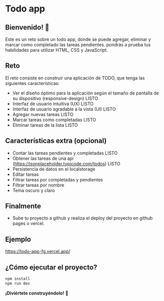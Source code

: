 # Todo app

## Bienvenido! 👋

Este es un reto sobre un todo app, donde se puede agregar, eliminar y marcar como completado las tareas pendientes. pondrás a prueba tus habilidades para utilizar HTML, CSS y JavaScript.

## Reto

El reto consiste en construir una aplicación de TODO, que tenga las siguientes características:

- Ver el diseño óptimo para la aplicación según el tamaño de pantalla de su dispositivo (responsive-design) LISTO
- Interfaz de usuario intuitiva (UX) LISTO
- Interfaz de usuario agradable a la vista (UI) LISTO
- Agregar nuevas tareas LISTO
- Marcar tareas como completadas LISTO
- Eliminar tareas de la lista LISTO

## Características extra (opcional)

- Contar las tareas pendientes y completadas LISTO
- Obtener las tareas de una api (https://jsonplaceholder.typicode.com/todos) LISTO
- Persistencia de datos en el localstorage
- Editar tareas
- Filtrar tareas por completadas y pendientes
- Filtrar tareas por nombre
- Tema oscuro y claro

## Finalmente

- Sube tu proyecto a github y realiza el deploy del proyecto en github pages o vercel.

## Ejemplo

https://todo-app-fg.vercel.app/

## ¿Cómo ejecutar el proyecto?

```bash
npm install
npm run dev
```

**¡Diviértete construyéndolo!** 🚀